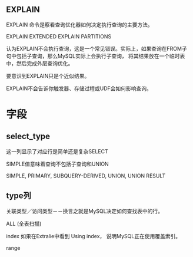 EXPLAIN
---------------------------------------------

EXPLAIN 命令是察看查询优化器如何决定执行查询的主要方法。

EXPLAIN EXTENDED
EXPLAIN PARTITIONS

认为EXPLAIN不会执行查询，这是一个常见错误。实际上，如果查询在FROM子句中包括子查询，那么MySQL实际上会执行子查询，
将其结果放在一个临时表中，然后完成外层查询优化。

要意识到EXPLAIN只是个近似结果。

EXPLAIN不会告诉你触发器、存储过程或UDF会如何影响查询。

# 字段
## select_type

这一列显示了对应行是简单还是复杂SELECT

SIMPLE值意味着查询不包括子查询和UNION

SIMPLE, PRIMARY, SUBQUERY-DERIVED, UNION, UNION RESULT

## type列
关联类型／访问类型－－换言之就是MySQL决定如何查找表中的行。

ALL (全表扫描)

index
如果在Extralie中看到 Using index， 说明MySQL正在使用覆盖索引。

range


